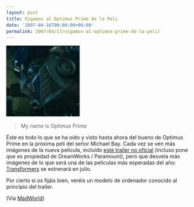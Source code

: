 ```yaml
---
layout: post
title: Oigamos al Optimus Prime de la Peli
date: '2007-04-16T00:00:00+00:00'
permalink: 2007/04/17/oigamos-al-optimus-prime-de-la-peli/
---
```

<img class="derecha_borde" src="/assets/imagen-3.png" alt="optimus" class="imageframe imgalignright" /><blockquote>My name is 
Optimus Prime</blockquote>Éste es todo lo que se ha oído y visto hasta ahora del bueno de Optimus Prime en la próxima peli del señor Michael Bay. Cada vez se ven más imágenes de la nueva película, incluído <a href="http://www.slashfilm.com/2007/04/13/video-optimus-prime-speaks/">este trailer no oficial</a> (incluso pone que es propiedad de DreamWorks / Paramount), pero que desvela más imágenes de lo que será una de las películas más esperadas del año: <a href="http://www.transformersmovie.com/">Transformers</a> se estrenará en julio. 

Por cierto si os fijáis bien, veréis un modelo de ordenador conocido al principio del trailer.

(Vía <a href="http://forfy.blogspot.com/2007/04/my-name-is-optimus-prime.html">MadWorld</a>)

